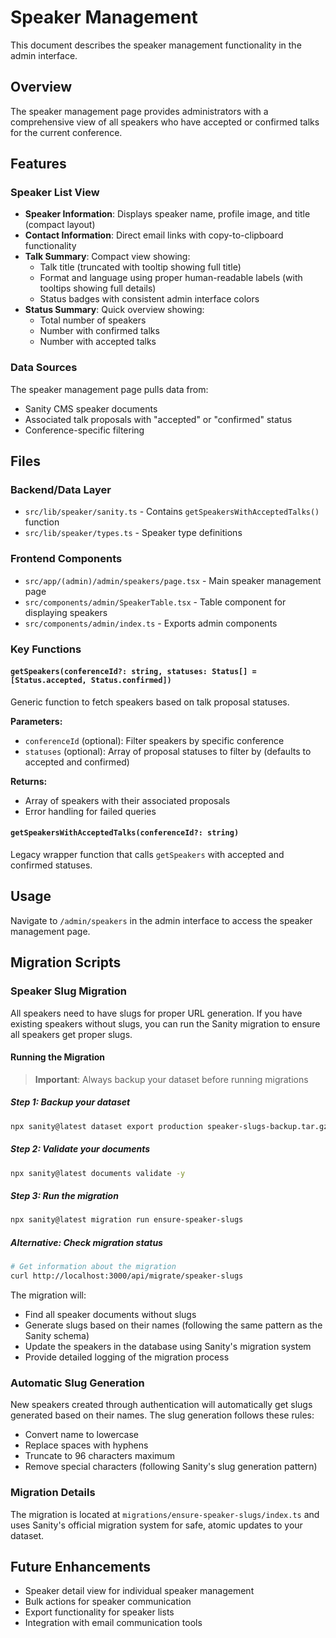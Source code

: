 # Speaker Management

This document describes the speaker management functionality in the admin interface.

## Overview

The speaker management page provides administrators with a comprehensive view of all speakers who have accepted or confirmed talks for the current conference.

## Features

### Speaker List View

- **Speaker Information**: Displays speaker name, profile image, and title (compact layout)
- **Contact Information**: Direct email links with copy-to-clipboard functionality
- **Talk Summary**: Compact view showing:
  - Talk title (truncated with tooltip showing full title)
  - Format and language using proper human-readable labels (with tooltips showing full details)
  - Status badges with consistent admin interface colors
- **Status Summary**: Quick overview showing:
  - Total number of speakers
  - Number with confirmed talks
  - Number with accepted talks

### Data Sources

The speaker management page pulls data from:

- Sanity CMS speaker documents
- Associated talk proposals with "accepted" or "confirmed" status
- Conference-specific filtering

## Files

### Backend/Data Layer

- `src/lib/speaker/sanity.ts` - Contains `getSpeakersWithAcceptedTalks()` function
- `src/lib/speaker/types.ts` - Speaker type definitions

### Frontend Components

- `src/app/(admin)/admin/speakers/page.tsx` - Main speaker management page
- `src/components/admin/SpeakerTable.tsx` - Table component for displaying speakers
- `src/components/admin/index.ts` - Exports admin components

### Key Functions

#### `getSpeakers(conferenceId?: string, statuses: Status[] = [Status.accepted, Status.confirmed])`

Generic function to fetch speakers based on talk proposal statuses.

**Parameters:**

- `conferenceId` (optional): Filter speakers by specific conference
- `statuses` (optional): Array of proposal statuses to filter by (defaults to accepted and confirmed)

**Returns:**

- Array of speakers with their associated proposals
- Error handling for failed queries

#### `getSpeakersWithAcceptedTalks(conferenceId?: string)`

Legacy wrapper function that calls `getSpeakers` with accepted and confirmed statuses.

## Usage

Navigate to `/admin/speakers` in the admin interface to access the speaker management page.

## Migration Scripts

### Speaker Slug Migration

All speakers need to have slugs for proper URL generation. If you have existing speakers without slugs, you can run the Sanity migration to ensure all speakers get proper slugs.

#### Running the Migration

> **Important**: Always backup your dataset before running migrations

##### Step 1: Backup your dataset

```bash
npx sanity@latest dataset export production speaker-slugs-backup.tar.gz
```

##### Step 2: Validate your documents

```bash
npx sanity@latest documents validate -y
```

##### Step 3: Run the migration

```bash
npx sanity@latest migration run ensure-speaker-slugs
```

##### Alternative: Check migration status

```bash
# Get information about the migration
curl http://localhost:3000/api/migrate/speaker-slugs
```

The migration will:

- Find all speaker documents without slugs
- Generate slugs based on their names (following the same pattern as the Sanity schema)
- Update the speakers in the database using Sanity's migration system
- Provide detailed logging of the migration process

### Automatic Slug Generation

New speakers created through authentication will automatically get slugs generated based on their names. The slug generation follows these rules:

- Convert name to lowercase
- Replace spaces with hyphens
- Truncate to 96 characters maximum
- Remove special characters (following Sanity's slug generation pattern)

### Migration Details

The migration is located at `migrations/ensure-speaker-slugs/index.ts` and uses Sanity's official migration system for safe, atomic updates to your dataset.

## Future Enhancements

- Speaker detail view for individual speaker management
- Bulk actions for speaker communication
- Export functionality for speaker lists
- Integration with email communication tools
